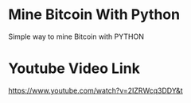 # Mine Bitcoin With Python
Simple way to mine Bitcoin with PYTHON


# Youtube Video Link
https://www.youtube.com/watch?v=2IZRWcq3DDY&t

